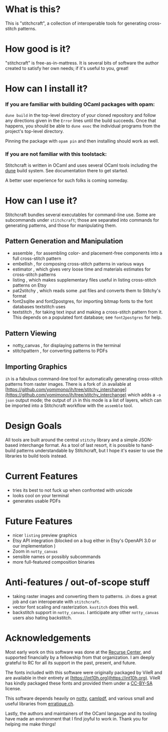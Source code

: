 # What is this?

This is "stitchcraft", a collection of interoperable tools for generating cross-stitch patterns.

# How good is it?

"stitchcraft" is free-as-in-mattress. It is several bits of software the author created to satisfy her own needs; if it's useful to you, great!

# How can I install it?

### If you are familiar with building OCaml packages with opam:

`dune build` in the top-level directory of your cloned repository and follow any directions given in the `Error` lines until the build succeeds.  Once that happens, you should be able to `dune exec` the individual programs from the project's top-level directory.

Pinning the package with `opam pin` and then installing should work as well.

### If you are not familiar with this toolstack:

Stitchcraft is written in OCaml and uses several OCaml tools including the [dune](https://github.com/ocaml/dune) build system.  See documentation there to get started.

A better user experience for such folks is coming someday.

# How can I use it?

Stitchcraft bundles several executables for command-line use.  Some are subcommands under `stitchcraft`; those are separated into commands for generating patterns, and those for manipulating them.

## Pattern Generation and Manipulation

* assemble , for assembling color- and placement-free components into a full cross-stitch pattern
* embellish , for composing cross-stitch patterns in various ways
* estimator , which gives very loose time and materials estimates for cross-stitch patterns
* listing , which makes supplementary files useful in listing cross-stitch patterns on Etsy
* pat2stitchy , which reads some .pat files and converts them to Stitchy's format
* font2sqlite and font2postgres, for importing bitmap fonts to the font databases textstitch uses
* textstitch , for taking text input and making a cross-stitch pattern from it. This depends on a populated font database; see `font2postgres` for help.

## Pattern Viewing

* notty_canvas , for displaying patterns in the terminal
* stitchpattern , for converting patterns to PDFs

## Importing Graphics

`ih` is a fabulous command-line tool for automatically generating cross-stitch patterns from raster images. There is a fork of `ih` available at [https://github.com/yomimono/ih/tree/stitchy_interchange](https://github.com/yomimono/ih/tree/stitchy_interchange) which adds a `-o json` output mode; the output of `ih` in this mode is a list of layers, which can be imported into a Stitchcraft workflow with the `assemble` tool.

# Design Goals

All tools are built around the central `stitchy` library and a simple JSON-based interchange format.  As a tool of last resort, it is possible to hand-build patterns understandable by Stitchcraft, but I hope it's easier to use the libraries to build tools instead.

# Current Features

* tries its best to not fuck up when confronted with unicode
* looks cool on your terminal
* generates usable PDFs

# Future Features

* nicer `listing` preview graphics
* Etsy API integration (blocked on a bug either in Etsy's OpenAPI 3.0 or our implementation )
* Zoom in `notty_canvas`
* sensible names or possibly subcommands
* more full-featured composition binaries

# Anti-features / out-of-scope stuff

* taking raster images and converting them to patterns. `ih` does a great job and can interoperate with `stitchcraft`.
* vector font scaling and rasterization. `kxstitch` does this well.
* backstitch support in `notty_canvas`. I anticipate any other `notty_canvas` users also hating backstitch.

# Acknowledgements

Most early work on this software was done at the [Recurse Center](https://recurse.com), and supported financially by a fellowship from that organization. I am deeply grateful to RC for all its support in the past, present, and future.

The fonts included with this software were originally packaged by VileR and are available in their entirety at [https://int10h.org](https://int10h.org). VileR has kindly packaged these fonts and provided them under a [CC-BY-SA](http://creativecommons.org/licenses/by-sa/4.0/) license.

This software depends heavily on [notty](https://github.com/pqwy/notty), [camlpdf](https://github.com/johnwhitington/camlpdf), and various small and useful libraries from [erratique.ch](https://erratique.ch/software).

Lastly, the authors and maintainers of the OCaml langauge and its tooling have made an environment that I find joyful to work in. Thank you for helping me make things!
